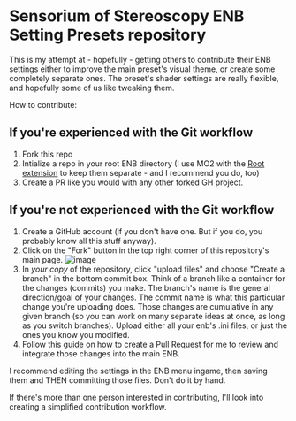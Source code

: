 # Sensorium of Stereoscopy ENB Setting Presets repository

This is my attempt at - hopefully - getting others to contribute their ENB settings either to improve the main preset's visual theme, or create some completely separate ones. The preset's shader settings are really flexible, and hopefully some of us like tweaking them.

How to contribute:

## If you're experienced with the Git workflow
1. Fork this repo
2. Intialize a repo in your root ENB directory (I use MO2 with the [Root extension](https://www.nexusmods.com/fallout4/mods/43814) to keep them separate - and I recommend you do, too)
3. Create a PR like you would with any other forked GH project.

## If you're not experienced with the Git workflow

1. Create a GitHub account (if you don't have one. But if you do, you probably know all this stuff anyway).
2. Click on the "Fork" button in the top right corner of this repository's main page. ![image](https://i.imgur.com/vKNybQ1.png)
3. In _your copy_ of the repository, click "upload files" and choose "Create a branch" in the bottom commit box. Think of a branch like a container for the changes (commits) you make. The branch's name is the general direction/goal of your changes. The commit name is what this particular change you're uploading does. Those changes are cumulative in any given branch (so you can work on many separate ideas at once, as long as you switch branches). Upload either all your enb's .ini files, or just the ones you know you modified.
4. Follow this [guide](https://docs.github.com/en/github/collaborating-with-pull-requests/proposing-changes-to-your-work-with-pull-requests/creating-a-pull-request-from-a-fork) on how to create a Pull Request for me to review and integrate those changes into the main ENB.


I recommend editing the settings in the ENB menu ingame, then saving them and THEN committing those files. Don't do it by hand.

If there's more than one person interested in contributing, I'll look into creating a simplified contribution workflow.
